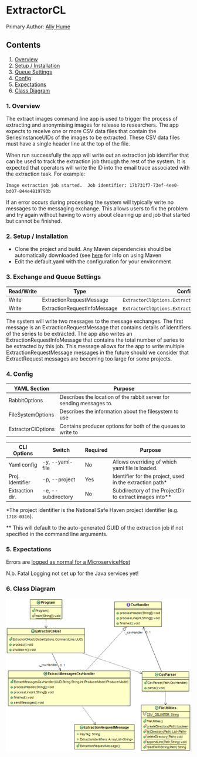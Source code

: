 # ExtractorCL

Primary Author: [Ally Hume](https://github.com/allyhume)

## Contents

1.  [Overview](#1-overview)
2.  [Setup / Installation](#2-setup--installation)
3.  [Queue Settings](#3-exchange-and-queue-settings)
4.  [Config](#4-config)
5.  [Expectations](#5-expectations)
6.  [Class Diagram](#6-class-diagram)

### 1. Overview

The extract images command line app is used to trigger the process of extracting and anonymising images for release to researchers. The app expects to receive one or more CSV data files that contain the SeriesInstanceUIDs of the images to be extracted. These CSV data files must have a single header line at the top of the file.

When run successfully the app will write out an extraction job identifier that can be used to track the extraction job through the rest of the system. It is expected that operators will write the ID into the email trace associated with the extraction task. For example:

```
Image extraction job started.  Job identifier: 17b731f7-73ef-4ee0-bd07-844e4819793b
```

If an error occurs during processing the system will typically write no messages to the messaging exchange. This allows users to fix the problem and try again without having to worry about cleaning up and job that started but cannot be finished.

### 2. Setup / Installation

- Clone the project and build. Any Maven dependencies should be automatically downloaded (see [here](https://github.com/HicServices/SMIPlugin/blob/develop/java/README.md) for info on using Maven
- Edit the default.yaml with the configuration for your environment

### 3. Exchange and Queue Settings

| Read/Write | Type                         | Config setting                                            |
| ---------- | ---------------------------- | --------------------------------------------------------- |
| Write      | ExtractionRequestMessage     | `ExtractorClOptions.ExtractionRequestProducerOptions`     |
| Write      | ExtractionRequestInfoMessage | `ExtractorClOptions.ExtractionRequestInfoProducerOptions` |

The system will write two messages to the message exchanges. The first message is an ExtractionRequestMessage that contains details of identifiers of the series to be extracted. The app also writes an ExtractionRequestInfoMessage that contains the total number of series to be extracted by this job. This message allows for the app to write multiple ExtractionRequestMessage messages in the future should we consider that ExtractRequest messages are becoming too large for some projects.

### 4. Config

| YAML Section       | Purpose                                                              |
| ------------------ | -------------------------------------------------------------------- |
| RabbitOptions      | Describes the location of the rabbit server for sending messages to. |
| FileSystemOptions  | Describes the information about the filesystem to use                |
| ExtractorClOptions | Contains producer options for both of the queues to write to         |

| CLI Options      | Switch             | Required | Purpose                                                   |
| ---------------- | ------------------ | -------- | --------------------------------------------------------- |
| Yaml config      | -y, --yaml-file    | No       | Allows overriding of which yaml file is loaded.           |
| Proj. Identifier | -p, --project      | Yes      | Identifier for the project, used in the extraction path\* |
| Extraction dir.  | -e, --subdirectory | No       | Subdirectory of the ProjectDir to extract images into\*\* |

\*The project identifier is the National Safe Haven project identifier (e.g. `1718-0316`).

\*\* This will default to the auto-generated GUID of the extraction job if not specified in the command line arguments.

### 5. Expectations

Errors are [logged as normal for a MicroserviceHost](../../../Microservices/Microservices.Common/README.md#logging)

N.b. Fatal Logging not set up for the Java services yet!

### 6. Class Diagram

![Class Diagram](./ExtractorCL.png)
